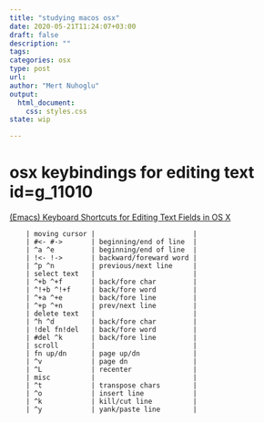 ```yaml
---
title: "studying macos osx"
date: 2020-05-21T11:24:07+03:00 
draft: false
description: ""
tags:
categories: osx
type: post
url:
author: "Mert Nuhoglu"
output:
  html_document:
    css: styles.css
state: wip

---
```


# osx keybindings for editing text id=g_11010

[(Emacs) Keyboard Shortcuts for Editing Text Fields in OS X](https://jblevins.org/log/kbd)

		| moving cursor |                        |
		| #<- #->       | beginning/end of line  |
		| ^a ^e         | beginning/end of line  |
		| !<- !->       | backward/foreward word |
		| ^p ^n         | previous/next line     |
		| select text   |                        |
		| ^+b ^+f       | back/fore char         |
		| ^!+b ^!+f     | back/fore word         |
		| ^+a ^+e       | back/fore line         |
		| ^+p ^+n       | prev/next line         |
		| delete text   |                        |
		| ^h ^d         | back/fore char         |
		| !del fn!del   | back/fore word         |
		| #del ^k       | back/fore line         |
		| scroll        |                        |
		| fn up/dn      | page up/dn             |
		| ^v            | page dn                |
		| ^L            | recenter               |
		| misc          |                        |
		| ^t            | transpose chars        |
		| ^o            | insert line            |
		| ^k            | kill/cut line          |
		| ^y            | yank/paste line        |





